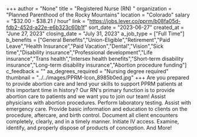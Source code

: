 +++
author = "None"
title = "Registered Nurse (RN) "
organization = "Planned Parenthood of the Rocky Mountains"
location = "Colorado"
salary = "$32.00 - $38.21 / hour"
link = "https://jobs.lever.co/pprm/b08fa05d-fdb2-452d-a22e-e6b323c60b1f"
sort_date = "2023-06-27"
created_at = "June 27, 2023"
closing_date = "July 31, 2023"
a_job_type = ["Full Time"]
b_benefits = ["General Benefits","Union-Eligible","Retirement","Paid Leave","Health Insurance","Paid Vacation","Dental","Vision","Sick time","Disability insurance","Professional development","Life insurance","Trans health","Intersex health benefits","Short-term disability insurance","Long-term disability insurance","Abortion procedure funding"]
c_feedback = ""
aa_degrees_required = "Nursing degree required"
thumbnail = "../../images/PPRM-Icon_8985b0ed.jpg"
+++
Are you prepared to provide abortion care and lend your skills to support PPRM patients at this important time in history? Our RN's primary function is to provide abortion care to patients and we want you to join our team! Assist physicians with abortion procedures. Perform laboratory testing. Assist with emergency care.
Provide basic information and education to clients on the procedure, aftercare, and birth control. Document all client encounters completely, clearly, and in a timely manner. Initiate IV access. Examine, identify, and properly dispose of products of conception. And More!